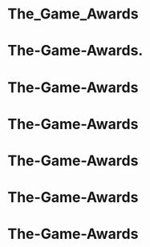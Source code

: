 # The_Game_Awards
# The-Game-Awards.
# The-Game-Awards
# The-Game-Awards
# The-Game-Awards
# The-Game-Awards
# The-Game-Awards
